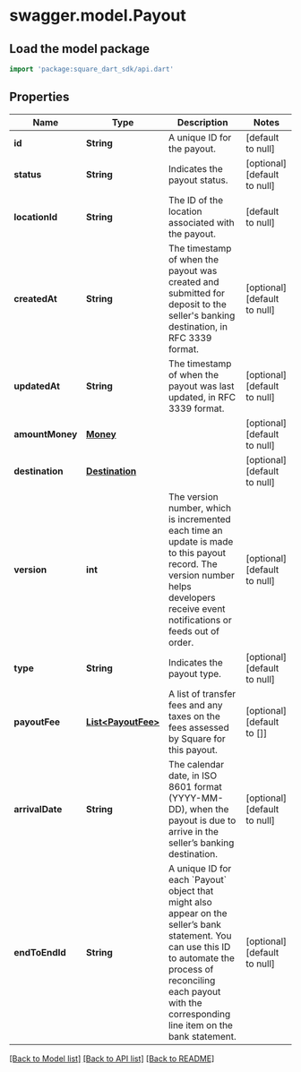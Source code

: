 # swagger.model.Payout

## Load the model package
```dart
import 'package:square_dart_sdk/api.dart'
```

## Properties
Name | Type | Description | Notes
------------ | ------------- | ------------- | -------------
**id** | **String** | A unique ID for the payout. | [default to null]
**status** | **String** | Indicates the payout status. | [optional] [default to null]
**locationId** | **String** | The ID of the location associated with the payout. | [default to null]
**createdAt** | **String** | The timestamp of when the payout was created and submitted for deposit to the seller&#x27;s banking destination, in RFC 3339 format. | [optional] [default to null]
**updatedAt** | **String** | The timestamp of when the payout was last updated, in RFC 3339 format. | [optional] [default to null]
**amountMoney** | [**Money**](Money.md) |  | [optional] [default to null]
**destination** | [**Destination**](Destination.md) |  | [optional] [default to null]
**version** | **int** | The version number, which is incremented each time an update is made to this payout record. The version number helps developers receive event notifications or feeds out of order. | [optional] [default to null]
**type** | **String** | Indicates the payout type. | [optional] [default to null]
**payoutFee** | [**List&lt;PayoutFee&gt;**](PayoutFee.md) | A list of transfer fees and any taxes on the fees assessed by Square for this payout. | [optional] [default to []]
**arrivalDate** | **String** | The calendar date, in ISO 8601 format (YYYY-MM-DD), when the payout is due to arrive in the seller’s banking destination. | [optional] [default to null]
**endToEndId** | **String** | A unique ID for each &#x60;Payout&#x60; object that might also appear on the seller’s bank statement. You can use this ID to automate the process of reconciling each payout with the corresponding line item on the bank statement. | [optional] [default to null]

[[Back to Model list]](../README.md#documentation-for-models) [[Back to API list]](../README.md#documentation-for-api-endpoints) [[Back to README]](../README.md)

